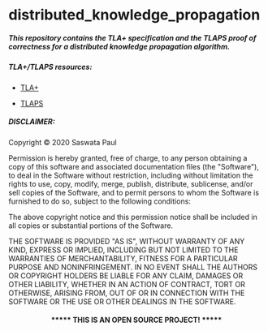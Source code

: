 # distributed_knowledge_propagation 

##### This repository contains the TLA+ specification and the TLAPS proof of correctness for a distributed knowledge propagation algorithm.

##### TLA+/TLAPS resources:
* [TLA+](https://lamport.azurewebsites.net/tla/tla.html)

* [TLAPS](https://tla.msr-inria.inria.fr/tlaps/content/Home.html) 

##### DISCLAIMER: 
Copyright &copy; 2020 Saswata Paul

Permission is hereby granted, free of charge, to any person obtaining a copy
of this software and associated documentation files (the "Software"), to deal
in the Software without restriction, including without limitation the rights
to use, copy, modify, merge, publish, distribute, sublicense, and/or sell
copies of the Software, and to permit persons to whom the Software is
furnished to do so, subject to the following conditions:

The above copyright notice and this permission notice shall be included in all
copies or substantial portions of the Software.

THE SOFTWARE IS PROVIDED "AS IS", WITHOUT WARRANTY OF ANY KIND, EXPRESS OR
IMPLIED, INCLUDING BUT NOT LIMITED TO THE WARRANTIES OF MERCHANTABILITY,
FITNESS FOR A PARTICULAR PURPOSE AND NONINFRINGEMENT. IN NO EVENT SHALL THE
AUTHORS OR COPYRIGHT HOLDERS BE LIABLE FOR ANY CLAIM, DAMAGES OR OTHER
LIABILITY, WHETHER IN AN ACTION OF CONTRACT, TORT OR OTHERWISE, ARISING FROM,
OUT OF OR IN CONNECTION WITH THE SOFTWARE OR THE USE OR OTHER DEALINGS IN THE
SOFTWARE.
#### <p align="middle">***** THIS IS AN OPEN SOURCE PROJECT! *****</p>

